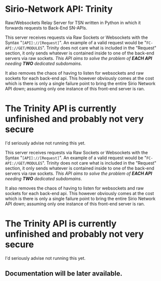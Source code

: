 # Sirio-Network API: Trinity
Raw/Websockets Relay Server for TSN written in Python in which it forwards requests to Back-End SN-APIs.

This server receives requests via Raw Sockets or Websockets with the Syntax "<code>[API]://[Request]</code>".
An example of a valid request would be "<code>FC-API://GET/MODULES</code>". Trinity does not care what is included in the "Request" section, it only sends whatever is contained inside to one of the back-end servers via raw sockets. *This API aims to solve the problem of **EACH API** needing **TWO** dedicated subdomains*.

It also removes the chaos of having to listen for websockets and raw sockets for each back-end api. This however obviously comes at the cost which is there is only a single failure point to bring the entire Sirio Network API down; assuming only one instance of this front-end server is ran.

# The Trinity API is currently unfinished and probably not very secure
I'd seriously advise not running this yet.

This server receives requests via Raw Sockets or Websockets with the Syntax "<code>[API]://[Request]</code>".
An example of a valid request would be "<code>FC-API://GET/MODULES</code>". Trinity does not care what is included in the "Request" section, it only sends whatever is contained inside to one of the back-end servers via raw sockets. *This API aims to solve the problem of **EACH API** needing **TWO** dedicated subdomains*.

It also removes the chaos of having to listen for websockets and raw sockets for each back-end api. This however obviously comes at the cost which is there is only a single failure point to bring the entire Sirio Network API down; assuming only one instance of this front-end server is ran.

# The Trinity API is currently unfinished and probably not very secure
I'd seriously advise not running this yet.

## Documentation will be later available.

